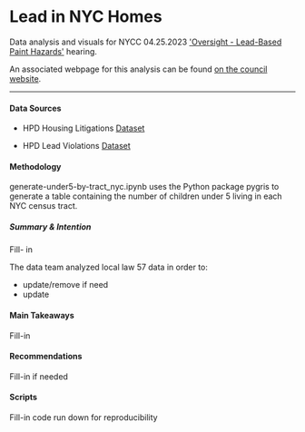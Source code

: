 
# Lead in NYC Homes
Data analysis and visuals for NYCC 04.25.2023 ['Oversight - Lead-Based Paint Hazards'](https://legistar.council.nyc.gov/MeetingDetail.aspx?ID=1088690&GUID=98ED2BD8-8C91-4DD7-B43B-A02670026577&Options=info%7C&Search=) hearing.

An associated webpage for this analysis can be found [on the council website](https://council.nyc.gov/data/lead-in-nyc-homes/). 

***  

#### Data Sources 
- HPD Housing Litigations [Dataset](https://data.cityofnewyork.us/Housing-Development/Housing-Litigations/59kj-x8nc)

- HPD Lead Violations [Dataset](https://data.cityofnewyork.us/Housing-Development/LEAD-VIOLATIONS/up7n-jfw5/data)

#### Methodology 

generate-under5-by-tract_nyc.ipynb uses the Python package pygris to generate a table containing the number of children under 5 living in each NYC census tract.

##### Summary & Intention
 Fill- in

The data team analyzed local law 57 data in order to:
- update/remove if need
- update

#### Main Takeaways
Fill-in

#### Recommendations
Fill-in if needed

#### Scripts
Fill-in code run down for reproducibility
